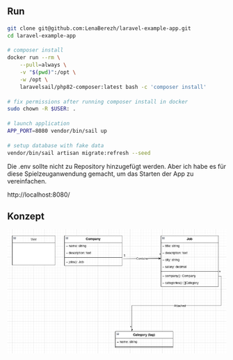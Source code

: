 ## Run

```bash
git clone git@github.com:LenaBerezh/laravel-example-app.git
cd laravel-example-app

# composer install
docker run --rm \
    --pull=always \
    -v "$(pwd)":/opt \
    -w /opt \
    laravelsail/php82-composer:latest bash -c 'composer install'

# fix permissions after running composer install in docker
sudo chown -R $USER: .

# launch application
APP_PORT=8080 vendor/bin/sail up

# setup database with fake data
vendor/bin/sail artisan migrate:refresh --seed
```

Die .env sollte nicht zu Repository hinzugefügt werden. Aber ich habe es für diese Spielzeuganwendung gemacht, um das Starten der App zu vereinfachen.

http://localhost:8080/

## Konzept

![Konzept](diagram.png)

